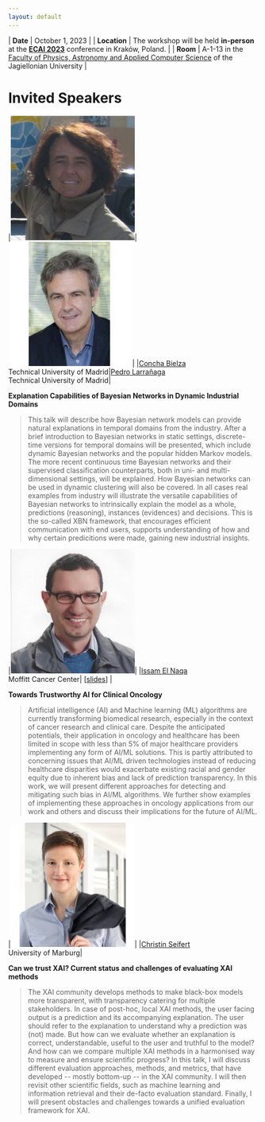 ```yaml
---
layout: default
---
```


| **Date** | October 1, 2023 |
| **Location** | The workshop will be held **in-person** at the [**ECAI 2023**](https://ecai2023.eu) conference in Kraków, Poland. |
| **Room** | A-1-13 in the [Faculty of Physics, Astronomy and Applied Computer Science](https://maps.app.goo.gl/Aq55uToHLzjCxioi6) of the Jagiellonian University |


# Invited Speakers

|<img src="./assets/images/cbielza.jfif" alt="Concha Bielza" width="250"/>|<img src="./assets/images/plarranaga.jfif" alt="Pedro Larrañaga" width="250"/>|
|[Concha Bielza](https://scholar.google.com/citations?user=zwSj1n8AAAAJ)<br/>Technical University of Madrid|[Pedro Larrañaga](https://scholar.google.es/citations?user=iTlD56SV03AC)<br/>Technical University of Madrid|

**Explanation Capabilities of Bayesian Networks in Dynamic Industrial Domains**

> This talk will describe how Bayesian network models can provide natural explanations in temporal domains from the industry.  After a brief introduction to Bayesian networks in static settings, discrete-time versions for temporal domains will be presented, which include dynamic Bayesian networks and the popular hidden Markov models. The more recent continuous time Bayesian networks and their supervised classification counterparts, both in uni- and multi-dimensional settings, will be explained. How Bayesian networks can be used in dynamic clustering will also be covered. In all cases real examples from industry will illustrate the versatile capabilities of Bayesian networks to intrinsically explain the model as a  whole, predictions (reasoning), instances (evidences) and decisions. This is the so-called XBN framework, that encourages efficient communication with end users, supports understanding of how and why certain predicitions were made, gaining new industrial insights.


|<img src="./assets/images/ielnaqa.jpeg" alt="Issam El Naqa" width="250"/>|
|[Issam El Naqa](https://scholar.google.ca/citations?user=9Vdfc2sAAAAJ)<br/>Moffitt Cancer Center| [[slides](/assets/documents/slides_ielnaqa.pdf)] |

**Towards Trustworthy AI for Clinical Oncology**

> Artificial intelligence (AI) and Machine learning (ML) algorithms are currently transforming biomedical research, especially in the context of cancer research and clinical care. Despite the anticipated potentials, their application in oncology and healthcare has been limited in scope with less than 5% of major healthcare providers implementing any form of AI/ML solutions. This is partly attributed to concerning issues that AI/ML driven technologies instead of reducing healthcare disparities would exacerbate existing racial and gender equity due to inherent bias and lack of prediction transparency. In this work, we will present different approaches for detecting and mitigating such bias in AI/ML algorithms. We further show examples of implementing these approaches in oncology applications from our work and others and discuss their implications for the future of AI/ML. 

|<img src="./assets/images/cseifert.jfif" alt="Christin Seifert" width="250"/>|
|[Christin Seifert](https://scholar.google.com/citations?user=aK6ZccUAAAAJ)<br/>University of Marburg|

**Can we trust XAI?  Current status and challenges of evaluating XAI methods**

> The XAI community develops methods to make black-box models more transparent, with transparency catering for multiple stakeholders. In case of post-hoc, local XAI methods, the user facing output is a prediction and its accompanying explanation. The user should refer to the explanation to understand why a prediction was (not) made. But how can we evaluate whether an explanation is correct, understandable, useful to the user and truthful to the model? And how can we compare multiple XAI methods in a harmonised way to measure and ensure scientific progress? In this talk, I will discuss different evaluation approaches, methods, and metrics, that have developed -- mostly bottom-up -- in the XAI community. I will then revisit other scientific fields, such as machine learning and information retrieval and their de-facto evaluation standard. Finally, I will present obstacles and challenges towards a unified evaluation framework for XAI.